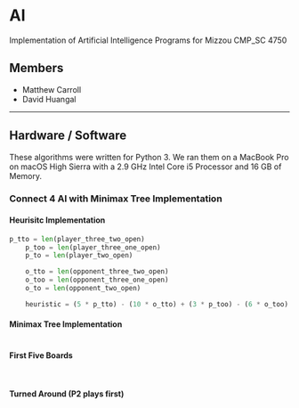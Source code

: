 # AI
Implementation of Artificial Intelligence Programs for Mizzou CMP_SC 4750

## Members
* Matthew Carroll
* David Huangal
---
## Hardware / Software
These algorithms were written for Python 3. We ran them on a MacBook Pro on macOS High Sierra with a 2.9 GHz Intel Core i5 Processor and 16 GB of Memory.

### Connect 4 AI with Minimax Tree Implementation

#### Heurisitc Implementation

```python
p_tto = len(player_three_two_open)
    p_too = len(player_three_one_open)
    p_to = len(player_two_open)

    o_tto = len(opponent_three_two_open)
    o_too = len(opponent_three_one_open)
    o_to = len(opponent_two_open)

    heuristic = (5 * p_tto) - (10 * o_tto) + (3 * p_too) - (6 * o_too) + p_to - o_to
```

#### Minimax Tree Implementation

```python


```


#### First Five Boards

```


```


#### Turned Around (P2 plays first)

```


```